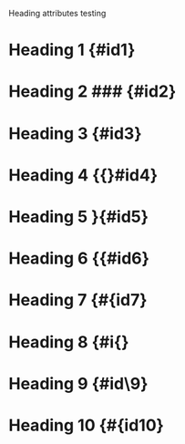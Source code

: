 Heading attributes testing

# Heading 1 {#id1}

# Heading 2 ### {#id2}

# Heading 3 {#id3} ##

# Heading 4 {{}#id4}

# Heading 5 }{#id5}

# Heading 6 {{#id6}

# Heading 7 {#\{id7}

# Heading 8 {#i\{}

# Heading 9 {#id\9}

# Heading 10 {#\{id10}
